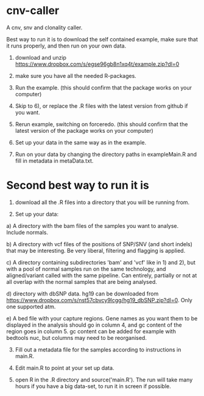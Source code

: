 cnv-caller
==========

A cnv, snv and clonality caller.

Best way to run it is to download the self contained example,
make sure that it runs properly, and then run on your own data.

1) download and unzip https://www.dropbox.com/s/egse96gb8n1xq4t/example.zip?dl=0

2) make sure you have all the needed R-packages.

3) Run the example. (this should confirm that the package works on your computer)

4) Skip to 6), or replace the .R files with the latest version from github if you want.

5) Rerun example, switching on forceredo. (this should confirm that the latest version of the package works on your computer)

6) Set up your data in the same way as in the example.

7) Run on your data by changing the directory paths in exampleMain.R and fill in metadata in metaData.txt.


Second best way to run it is
============================

1) download all the .R files into a directory that you will be running from.

2) Set up your data:

  a) A directory with the bam files of the samples you want to analyse. Include normals.
  
  b) A directory with vcf files of the positions of SNP/SNV (and short indels) that may be interesting. Be very liberal, filtering and flagging is applied.
  
  c) A directory containing subdirectories 'bam' and 'vcf' like in 1) and 2), but with a pool of normal samples run on the same technology, and aligned/variant called with the same pipeline. Can entirely, partially or not at all overlap with the normal samples that are being analysed.
  
  d) directory with dbSNP data. hg19 can be downloaded from https://www.dropbox.com/s/nst57cbvcy9lcgg/hg19_dbSNP.zip?dl=0. Only one supported atm.
  
  e) A bed file with your capture regions. Gene names as you want them to be displayed in the analysis should go in column 4, and gc content of the region goes in column 5. gc content can be added for example with bedtools nuc, but columns may need to be reorganised.
  
3) Fill out a metadata file for the samples according to instructions in main.R.

4) Edit main.R to point at your set up data.

5) open R in the .R directory and source('main.R'). The run will take many hours if you have a big data-set, to run it in screen if possible.
